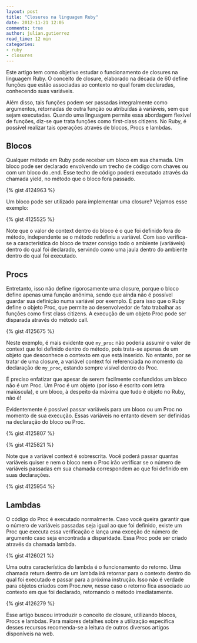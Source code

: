```yaml
---
layout: post
title: "Closures na linguagem Ruby"
date: 2012-11-21 12:05
comments: true
author: julian.gutierrez
read_time: 12 min
categories:
- ruby
- closures
---
```


Este artigo tem como objetivo estudar o funcionamento de closures na linguagem Ruby. O conceito de closure, elaborado na década de 60 define funções que estão associadas ao contexto no qual foram declaradas, conhecendo suas variáveis.

<!-- more -->

Além disso, tais funções podem ser passadas integralmente como argumentos, retornadas de outra função ou atribuídas à variáveis, sem que sejam executadas. Quando uma linguagem permite essa abordagem flexível de funções, diz-se que trata funções como first-class citizens. No Ruby, é possível realizar tais operações através de blocos, Procs e lambdas.

## Blocos ##

Qualquer método em Ruby pode receber um bloco em sua chamada. Um bloco pode ser declarado envolvendo um trecho de código com chaves ou com um bloco do..end. Esse techo de código poderá executado através da chamada yield, no método que o bloco fora passado.

{% gist 4124963 %}

Um bloco pode ser utilizado para implementar uma closure? Vejamos esse exemplo:

{% gist 4125525 %}

Note que o valor de context dentro do bloco é o que foi definido fora do método, independente se o método redefiniu a variável. Com isso verifica-se a característica do bloco de trazer consigo todo o ambiente (variáveis) dentro do qual foi declarado, servindo como uma jaula dentro do ambiente dentro do qual foi executado.

## Procs ##

Entretanto, isso não define rigorosamente uma closure, porque o bloco define apenas uma função anônima, sendo que ainda não é possível guardar sua definição numa variável por exemplo. É para isso que o Ruby define o objeto Proc, que permite ao desenvolvedor de fato trabalhar as funções como first class citizens. A execução de um objeto Proc pode ser disparada através do método call.

{% gist 4125675 %}

Neste exemplo, é mais evidente que ```my_proc``` não poderia assumir o valor de context que foi definido dentro do método, pois trata-se apenas de um objeto que desconhece o contexto em que está inserido. No entanto, por se tratar de uma closure, a variável context foi referenciada no momento da declaração de ```my_proc```, estando sempre visível dentro do Proc.

É preciso enfatizar que apesar de serem facilmente confundidos um bloco não é um Proc. Um Proc é um objeto (por isso é escrito com letra maiúscula), e um bloco, à despeito da máxima que tudo é objeto no Ruby, não é!

Evidentemente é possível passar variáveis para um bloco ou um Proc no momento de sua execução. Essas variáveis no entanto devem ser definidas na declaração do bloco ou Proc.

{% gist 4125807 %}

{% gist 4125821 %}

Note que a variável context é sobrescrita. Você poderá passar quantas variáveis quiser e nem o bloco nem o Proc irão verificar se o número de variáveis passadas em sua chamada correspondem ao que foi definido em suas declarações.

{% gist 4125954 %}

## Lambdas ##

O código do Proc é executado normalmente. Caso você queira garantir que o número de variáveis passadas seja igual ao que foi definido, existe um Proc que executa essa verificação e lança uma exceção de número de argumento caso seja encontrada a disparidade. Essa Proc pode ser criado através da chamada lambda.

{% gist 4126021 %}

Uma outra característica do lambda é o funcionamento do retorno. Uma chamada return dentro de um lambda irá retornar para o contexto dentro do qual foi executado e passar para a próxima instrução. Isso não é verdade para objetos criados com Proc.new, nesse caso o retorno fica associado ao contexto em que foi declarado, retornando o método imediatamente.

{% gist 4126279 %}

Esse artigo buscou introduzir o conceito de closure, utilizando blocos, Procs e lambdas. Para maiores detalhes sobre a utilização específica desses recursos recomenda-se a leitura de outros diversos artigos disponíveis na web.
